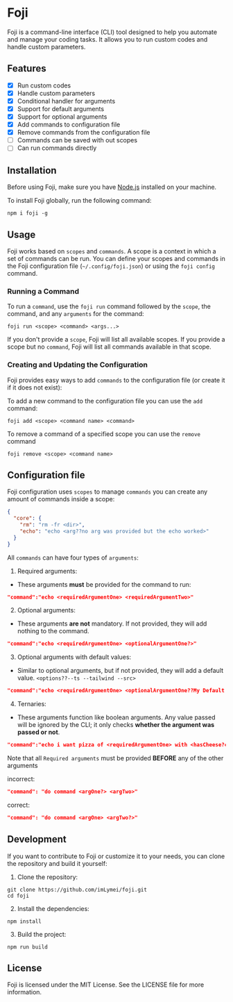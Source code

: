 # Foji

Foji is a command-line interface (CLI) tool designed to help you automate and manage your coding tasks. It allows you to run custom codes and handle custom parameters.

## Features

- [x] Run custom codes
- [x] Handle custom parameters
- [x] Conditional handler for arguments
- [x] Support for default arguments
- [x] Support for optional arguments
- [x] Add commands to configuration file
- [x] Remove commands from the configuration file
- [ ] Commands can be saved with out scopes
- [ ] Can run commands directly

## Installation

Before using Foji, make sure you have [Node.js](https://nodejs.org/) installed on your machine.

To install Foji globally, run the following command:

```shell
npm i foji -g
```

## Usage

Foji works based on `scopes` and `commands`. A scope is a context in which a set of commands can be run. You can define your scopes and commands in the Foji configuration file (`~/.config/foji.json`) or using the `foji config` command.

### Running a Command

To run a `command`, use the `foji run` command followed by the `scope`, the command, and any `arguments` for the command:

```shell
foji run <scope> <command> <args...>
```

If you don't provide a `scope`, Foji will list all available scopes. If you provide a scope but no `command`, Foji will list all commands available in that scope.

### Creating and Updating the Configuration

Foji provides easy ways to add `commands` to the configuration file (or create it if it does not exist):

To add a new command to the configuration file you can use the `add` command:

```shell
foji add <scope> <command name> <command>
```

To remove a command of a specified scope you can use the `remove` command

```shell
foji remove <scope> <command name>
```

## Configuration file

Foji configuration uses `scopes` to manage `commands` you can create any amount of commands inside a scope:

```json
{
  "core": {
    "rm": "rm -fr <dir>",
    "echo": "echo <arg??no arg was provided but the echo worked>"
  }
}
```

All `commands` can have four types of `arguments`:

1. Required arguments:

- These arguments **must** be provided for the command to run:

```json
"command":"echo <requiredArgumentOne> <requiredArgumentTwo>"
```

2. Optional arguments:

- These arguments **are not** mandatory. If not provided, they will add nothing to the command.

```json
"command":"echo <requiredArgumentOne> <optionalArgumentOne?>"
```

3. Optional arguments with default values:

- Similar to optional arguments, but if not provided, they will add a default value. `<options??--ts --tailwind --src>`

```json
"command":"echo <requiredArgumentOne> <optionalArgumentOne??My Default Value>"
```

4. Ternaries:

- These arguments function like boolean arguments. Any value passed will be ignored by the CLI; it only checks **whether the argument was passed or not**.

```json
"command":"echo i want pizza of <requiredArgumentOne> with <hasCheese?cheese:no cheese>"
```

Note that all `Required arguments` must be provided **BEFORE** any of the other arguments

incorrect:

```json
"command": "do command <argOne?> <argTwo>"
```

correct:

```json
"command": "do command <argOne> <argTwo?>"
```

## Development

If you want to contribute to Foji or customize it to your needs, you can clone the repository and build it yourself:

1. Clone the repository:

```shell
git clone https://github.com/imLymei/foji.git
cd foji
```

2. Install the dependencies:

```shell
npm install
```

3. Build the project:

```shell
npm run build
```

## License

Foji is licensed under the MIT License. See the LICENSE file for more information.
